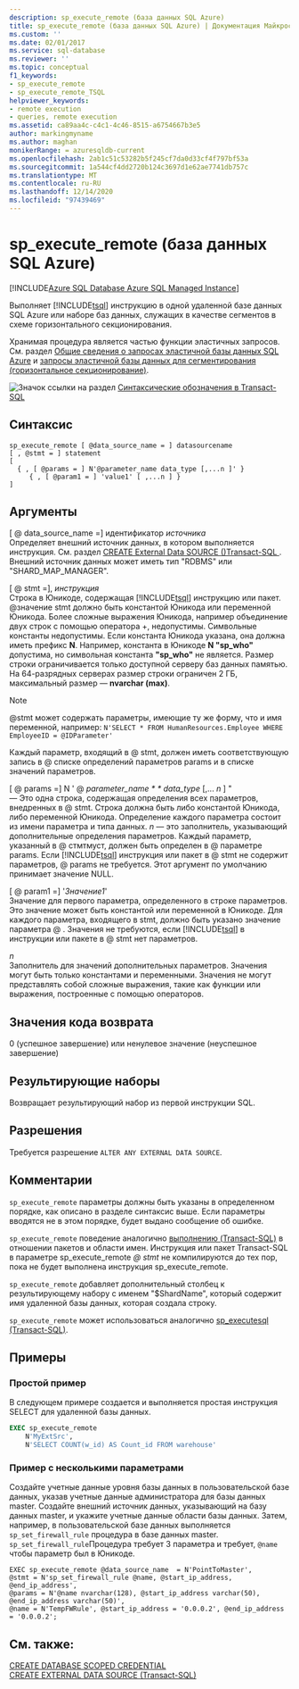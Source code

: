 ```yaml
---
description: sp_execute_remote (база данных SQL Azure)
title: sp_execute_remote (база данных SQL Azure) | Документация Майкрософт
ms.custom: ''
ms.date: 02/01/2017
ms.service: sql-database
ms.reviewer: ''
ms.topic: conceptual
f1_keywords:
- sp_execute_remote
- sp_execute_remote_TSQL
helpviewer_keywords:
- remote execution
- queries, remote execution
ms.assetid: ca89aa4c-c4c1-4c46-8515-a6754667b3e5
author: markingmyname
ms.author: maghan
monikerRange: = azuresqldb-current
ms.openlocfilehash: 2ab1c51c53282b5f245cf7da0d33cf4f797bf53a
ms.sourcegitcommit: 1a544cf4dd2720b124c3697d1e62ae7741db757c
ms.translationtype: MT
ms.contentlocale: ru-RU
ms.lasthandoff: 12/14/2020
ms.locfileid: "97439469"
---
```

# <a name="sp_execute_remote-azure-sql-database"></a>sp_execute_remote (база данных SQL Azure)
[!INCLUDE[Azure SQL Database Azure SQL Managed Instance](../../includes/applies-to-version/asdb-asdbmi.md)]

  Выполняет [!INCLUDE[tsql](../../includes/tsql-md.md)] инструкцию в одной удаленной базе данных SQL Azure или наборе баз данных, служащих в качестве сегментов в схеме горизонтального секционирования.  
  
 Хранимая процедура является частью функции эластичных запросов.  См. раздел [Общие сведения о запросах эластичной базы данных SQL Azure](/azure/azure-sql/database/elastic-query-overview) и [запросы эластичной базы данных для сегментирования (горизонтальное секционирование)](/azure/azure-sql/database/elastic-query-horizontal-partitioning).  
  
 ![Значок ссылки на раздел](../../database-engine/configure-windows/media/topic-link.gif "Значок ссылки на раздел") [Синтаксические обозначения в Transact-SQL](../../t-sql/language-elements/transact-sql-syntax-conventions-transact-sql.md)  
  
## <a name="syntax"></a>Синтаксис  
  
```  
sp_execute_remote [ @data_source_name = ] datasourcename  
[ , @stmt = ] statement  
[   
  { , [ @params = ] N'@parameter_name data_type [,...n ]' }   
     { , [ @param1 = ] 'value1' [ ,...n ] }  
]  
```  
  
## <a name="arguments"></a>Аргументы  
 [ \@ data_source_name =] идентификатор *источника*  
 Определяет внешний источник данных, в котором выполняется инструкция. См. раздел [CREATE External Data SOURCE &#40;&#41;Transact-SQL ](../../t-sql/statements/create-external-data-source-transact-sql.md). Внешний источник данных может иметь тип "RDBMS" или "SHARD_MAP_MANAGER".  
  
 [ \@ stmt =], *инструкция*  
 Строка в Юникоде, содержащая [!INCLUDE[tsql](../../includes/tsql-md.md)] инструкцию или пакет. \@значение stmt должно быть константой Юникода или переменной Юникода. Более сложные выражения Юникода, например объединение двух строк с помощью оператора +, недопустимы. Символьные константы недопустимы. Если константа Юникода указана, она должна иметь префикс **N**. Например, константа в Юникоде **N "sp_who"** допустима, но символьная константа **"sp_who"** не является. Размер строки ограничивается только доступной серверу баз данных памятью. На 64-разрядных серверах размер строки ограничен 2 ГБ, максимальный размер — **nvarchar (max)**.  
  
> [!NOTE]  
>  \@stmt может содержать параметры, имеющие ту же форму, что и имя переменной, например: `N'SELECT * FROM HumanResources.Employee WHERE EmployeeID = @IDParameter'`  
  
 Каждый параметр, входящий в \@ stmt, должен иметь соответствующую запись в \@ списке определений параметров params и в списке значений параметров.  
  
 [ \@ params =] N ' \@ *parameter_name * * data_type* [,... *n* ] "  
 — Это одна строка, содержащая определения всех параметров, внедренных в \@ stmt. Строка должна быть либо константой Юникода, либо переменной Юникода. Определение каждого параметра состоит из имени параметра и типа данных. *n* — это заполнитель, указывающий дополнительные определения параметров. Каждый параметр, указанный в \@ стмтмуст, должен быть определен в \@ параметре params. Если [!INCLUDE[tsql](../../includes/tsql-md.md)] инструкция или пакет в \@ stmt не содержит параметров, \@ params не требуется. Этот аргумент по умолчанию принимает значение NULL.  
  
 [ \@ param1 =] '*Значение1*'  
 Значение для первого параметра, определенного в строке параметров. Это значение может быть константой или переменной в Юникоде. Для каждого параметра, входящего в stmt, должно быть указано значение параметра \@ . Значения не требуются, если [!INCLUDE[tsql](../../includes/tsql-md.md)] в инструкции или пакете в \@ stmt нет параметров.  
  
 *n*  
 Заполнитель для значений дополнительных параметров. Значения могут быть только константами и переменными. Значения не могут представлять собой сложные выражения, такие как функции или выражения, построенные с помощью операторов.  
  
## <a name="return-code-values"></a>Значения кода возврата  
 0 (успешное завершение) или ненулевое значение (неуспешное завершение)  
  
## <a name="result-sets"></a>Результирующие наборы  
 Возвращает результирующий набор из первой инструкции SQL.  
  
## <a name="permissions"></a>Разрешения  
 Требуется разрешение `ALTER ANY EXTERNAL DATA SOURCE`.  
  
## <a name="remarks"></a>Комментарии  
 `sp_execute_remote` параметры должны быть указаны в определенном порядке, как описано в разделе синтаксис выше. Если параметры вводятся не в этом порядке, будет выдано сообщение об ошибке.  
  
 `sp_execute_remote` поведение аналогично [выполнению &#40;Transact-SQL&#41;](../../t-sql/language-elements/execute-transact-sql.md) в отношении пакетов и области имен. Инструкция или пакет Transact-SQL в параметре sp_execute_remote *\@ stmt* не компилируются до тех пор, пока не будет выполнена инструкция sp_execute_remote.  
  
 `sp_execute_remote` добавляет дополнительный столбец к результирующему набору с именем "$ShardName", который содержит имя удаленной базы данных, которая создала строку.  
  
 `sp_execute_remote` может использоваться аналогично [sp_executesql &#40;Transact-SQL&#41;](../../relational-databases/system-stored-procedures/sp-executesql-transact-sql.md).  
  
## <a name="examples"></a>Примеры  
### <a name="simple-example"></a>Простой пример  
 В следующем примере создается и выполняется простая инструкция SELECT для удаленной базы данных.  
  
```sql  
EXEC sp_execute_remote  
    N'MyExtSrc',  
    N'SELECT COUNT(w_id) AS Count_id FROM warehouse'   
```  
  
### <a name="example-with-multiple-parameters"></a>Пример с несколькими параметрами  
Создайте учетные данные уровня базы данных в пользовательской базе данных, указав учетные данные администратора для базы данных master. Создайте внешний источник данных, указывающий на базу данных master, и укажите учетные данные области базы данных. Затем, например, в пользовательской базе данных выполняется `sp_set_firewall_rule` процедура в базе данных master. `sp_set_firewall_rule`Процедура требует 3 параметра и требует, `@name` чтобы параметр был в Юникоде.

```
EXEC sp_execute_remote @data_source_name  = N'PointToMaster', 
@stmt = N'sp_set_firewall_rule @name, @start_ip_address, @end_ip_address', 
@params = N'@name nvarchar(128), @start_ip_address varchar(50), @end_ip_address varchar(50)',
@name = N'TempFWRule', @start_ip_address = '0.0.0.2', @end_ip_address = '0.0.0.2';
```

## <a name="see-also"></a>См. также:

[CREATE DATABASE SCOPED CREDENTIAL](../../t-sql/statements/create-database-scoped-credential-transact-sql.md)  
[CREATE EXTERNAL DATA SOURCE (Transact-SQL)](../../t-sql/statements/create-external-data-source-transact-sql.md)  
